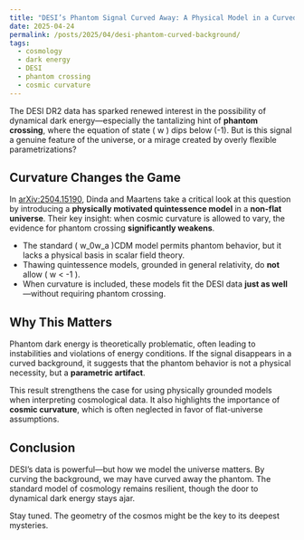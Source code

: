 ```yaml
---
title: "DESI’s Phantom Signal Curved Away: A Physical Model in a Curved Background"
date: 2025-04-24
permalink: /posts/2025/04/desi-phantom-curved-background/
tags:
  - cosmology
  - dark energy
  - DESI
  - phantom crossing
  - cosmic curvature
---
```


The DESI DR2 data has sparked renewed interest in the possibility of dynamical dark energy—especially the tantalizing hint of **phantom crossing**, where the equation of state \( w \) dips below \(-1\). But is this signal a genuine feature of the universe, or a mirage created by overly flexible parametrizations?

## Curvature Changes the Game

In [arXiv:2504.15190](https://arxiv.org/abs/2504.15190), Dinda and Maartens take a critical look at this question by introducing a **physically motivated quintessence model** in a **non-flat universe**. Their key insight: when cosmic curvature is allowed to vary, the evidence for phantom crossing **significantly weakens**.

- The standard \( w_0w_a \)CDM model permits phantom behavior, but it lacks a physical basis in scalar field theory.
- Thawing quintessence models, grounded in general relativity, do **not** allow \( w < -1 \).
- When curvature is included, these models fit the DESI data **just as well**—without requiring phantom crossing.

## Why This Matters

Phantom dark energy is theoretically problematic, often leading to instabilities and violations of energy conditions. If the signal disappears in a curved background, it suggests that the phantom behavior is not a physical necessity, but a **parametric artifact**.

This result strengthens the case for using physically grounded models when interpreting cosmological data. It also highlights the importance of **cosmic curvature**, which is often neglected in favor of flat-universe assumptions.

## Conclusion

DESI’s data is powerful—but how we model the universe matters. By curving the background, we may have curved away the phantom. The standard model of cosmology remains resilient, though the door to dynamical dark energy stays ajar.

Stay tuned. The geometry of the cosmos might be the key to its deepest mysteries.

